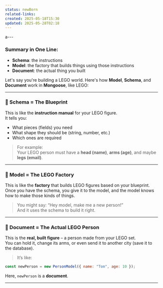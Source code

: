 ```yaml
---
status: newBorn
related-links: 
created: 2025-05-18T15:30
updated: 2025-05-28T02:18
---
```

a---

### Summary in One Line:

- **Schema**: the instructions  
- **Model**: the factory that builds things using those instructions  
- **Document**: the actual thing you built  

Let's say you're building a LEGO world. Here's how **Model**, **Schema**, and **Document** work in **Mongoose**, like LEGO:

---

### 🧱 Schema = The Blueprint  
This is like the **instruction manual** for your LEGO figure.  
It tells you:  
- What pieces (fields) you need  
- What shape they should be (string, number, etc.)  
- Which ones are required

> For example:  
Your LEGO person must have a **head (name)**, **arms (age)**, and maybe **legs (email)**.

---

### 🤖 Model = The LEGO Factory  
This is like the **factory** that builds LEGO figures based on your blueprint.  
Once you have the schema, you give it to the model, and the model knows how to make those kinds of things.

> You might say: “Hey model, make me a new person!”  
And it uses the schema to build it right.

---

### 👦 Document = The Actual LEGO Person  
This is the **real, built figure** – a person made from your LEGO set.  
You can hold it, change its arms, or even send it to another city (save it to the database).

> It’s like:
```js
const newPerson = new PersonModel({ name: "Tom", age: 10 });
```
Here, `newPerson` is a **document**.

---